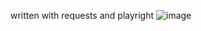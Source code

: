 written with requests and playright
![image](https://github.com/EloniX-X/cors-checkersss/assets/62807180/d46b77cf-dd5d-4a59-8524-caf2cfd7bcff)
